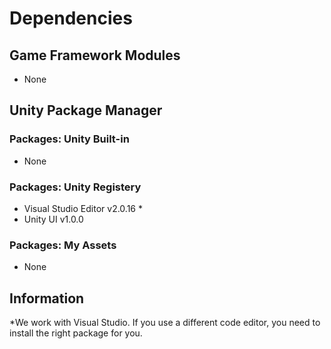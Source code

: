 # Dependencies

## Game Framework Modules
 - None

## Unity Package Manager

### Packages: Unity Built-in
 - None

### Packages: Unity Registery
 - Visual Studio Editor v2.0.16 *
 - Unity UI v1.0.0 

### Packages: My Assets
 - None

## Information
*We work with Visual Studio. If you use a different code editor, you need to install the right package for you.  